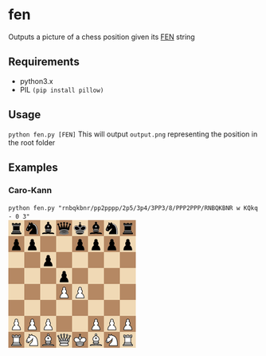 # fen
Outputs a picture of a chess position given its [FEN](https://en.wikipedia.org/wiki/Forsyth%E2%80%93Edwards_Notation) string

## Requirements
- python3.x
- PIL `(pip install pillow)`
## Usage
`python fen.py [FEN]`
This will output `output.png` representing the position in the root folder

## Examples
### Caro-Kann
`python fen.py "rnbqkbnr/pp2pppp/2p5/3p4/3PP3/8/PPP2PPP/RNBQKBNR w KQkq - 0 3"` \
[<img src='assets/examples/caro-kann.png' alt='The Caro-Kann position' width='256'/>](assets/examples/caro-kann.png)